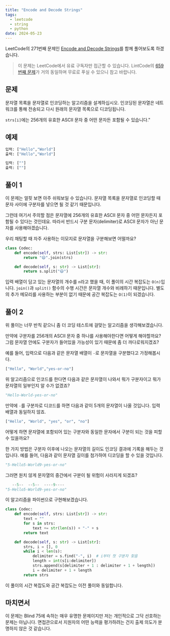 ```yaml
---
title: "Encode and Decode Strings"
tags:
  - leetcode
  - string
  - python
date: 2024-05-23
---
```


LeetCode의 271번째 문제인 [Encode and Decode Strings](https://leetcode.com/problems/encode-and-decode-strings/)를 함께 풀어보도록 하겠습니다.

> 이 문제는 LeetCode에서 유료 구독자만 접근할 수 있습니다. LintCode의 [659번째 문제](https://www.lintcode.com/problem/659/)가 거의 동일하며 무료로 푸실 수 있으니 참고 바랍니다.

## 문제

문자열 목록을 문자열로 인코딩하는 알고리즘을 설계하십시오.
인코딩된 문자열은 네트워크를 통해 전송되고 다시 원래의 문자열 목록으로 디코딩됩니다.

`strs[i]`에는 256개의 유효한 ASCII 문자 중 어떤 문자든 포함될 수 있습니다."

## 예제

```py
입력: ["Hello","World"]
출력: ["Hello","World"]
```

```py
입력: [""]
출력: [""]
```

## 풀이 1

이 문제는 얼핏 보면 아주 쉬워보일 수 있습니다.
문자열 목록을 문자열로 인코딩할 때 문자 사이에 구분자를 넣으면 될 것 같기 때문입니다.

그런데 여기서 주의할 점은 문자열에 256개의 유효한 ASCII 문자 중 어떤 문자든지 포함될 수 있다는 것인데요.
따라서 반드시 구분 문자(delimiter)로 ASCII 문자가 아닌 문자를 사용해야겠습니다.

우리 채팅할 때 자주 사용하는 이모지로 문자열을 구분해보면 어떨까요?

```py
class Codec:
    def encode(self, strs: List[str]) -> str:
        return "😄".join(strs)

    def decode(self, s: str) -> List[str]:
        return s.split("😄")
```

입력 배열이 담고 있는 문자열의 개수를 `n`라고 했을 때, 이 풀이의 시간 복잡도는 `O(n)`입니다.
`join()`과 `split()` 함수의 수행 시간은 문자열 개수와 비례하기 때문입니다.
별도의 추가 메모리를 사용하는 부분이 없기 때문에 공간 복잡도는 `O(1)`이 되겠습니다.

## 풀이 2

위 풀이는 너무 반칙 같으니 좀 더 코딩 테스트에 걸맞는 알고리즘을 생각해보겠습니다.

만약에 구분자를 256개의 ASCII 문자 중 하나를 사용해야한다면 어떻게 해야할까요?
그럼 문자열 안에도 구분자가 들어있을 가능성이 있기 때문에 좀 더 까다로워지겠죠?

예를 들어, 입력으로 다음과 같은 문자열 배열이 `-`로 문자열을 구분했다고 가정해봅시다.

```py
["Hello", "World","yes-or-no"]
```

위 알고리즘으로 인코드를 한다면 다음과 같은 문자열이 나와서 뭐가 구분자이고 뭐가 문자열의 일부인지 알 수가 없겠죠?

```py
"Hello-World-yes-or-no"
```

만약에 `-`를 구분자로 디코드를 하면 다음과 같이 5개의 문자열이 나올 것입니다.
입력 배열과 동일하지 않죠.

```py
["Hello", "World", "yes", "or", "no"]
```

어떻게 하면 문자열에 포함되어 있는 구분자와 동일한 문자에서 구분이 되는 것을 피할 수 있을까요?

한 가지 방법은 구분자 이후에 나오는 문자열의 길이도 인코딩 결과에 기록을 해두는 것입니다.
예를 들어, 다음과 같이 문자열 길이를 첨가하여 디코딩을 할 수 있을 것입니다.

```py
"5-Hello5-World9-yes-or-no"
```

그러면 원치 않게 문자열의 중간에서 구분이 될 위험이 사라지게 되겠죠?

```py
   --5--  --5--  ----9----
"5-Hello5-World9-yes-or-no"
```

이 알고리즘을 파이썬으로 구현해보겠습니다.

```py
class Codec:
    def encode(self, strs: List[str]) -> str:
        text = ""
        for s in strs:
            text += str(len(s)) + "-" + s
        return text

    def decode(self, s: str) -> List[str]:
        strs, i = [], 0
        while i < len(s):
            delimiter = s.find("-", i)  # i부터 첫 구분자 찾음
            length = int(s[i:delimiter])
            strs.append(s[delimiter + 1 : delimiter + 1 + length])
            i = delimiter + 1 + length
        return strs
```

이 풀이의 시간 복잡도와 공간 복잡도는 이전 풀이와 동일합니다.

## 마치면서

이 문제는 Blind 75에 속하는 매우 유명한 문제이지만 저는 개인적으로 그닥 선호하는 문제는 아닙니다.
면접관으로서 지원자의 어떤 능력을 평가하려는 건지 출제 의도가 분명하지 않은 것 같습니다.
